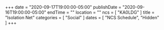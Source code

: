 +++
date = "2020-09-17T19:00:00-05:00"
publishDate = "2020-09-16T19:00:00-05:00"
endTime = ""
location = ""
ncs = [ "KA0LDG" ]
title = "Isolation Net"
categories = [ "Social" ]
dates = [ "NCS Schedule", "Hidden" ]
+++
